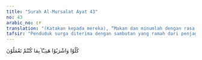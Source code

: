 ```yaml
---
title: "Surah Al-Mursalat Ayat 43"
no: 43
arabic_no: ٤٣
translation: "(Katakan kepada mereka), “Makan dan minumlah dengan rasa nikmat sebagai balasan dari apa yang telah kamu kerjakan.” "
tafsir: "Penduduk surga diterima dengan sambutan yang ramah dari penjaganya, yang mengatakan bahwa orang yang berbuat baik di dunia dahulu, dibolehkan menikmati segala buah-buahan dan minuman yang telah tersedia selama-lamanya. Mereka tidak akan sakit dan tidak pula perlu khawatir akan habis. Inilah balasan terhadap segala jerih payah mereka dulu dengan beramal menaati Allah, berjuang bersungguh-sungguh mendekatkan diri kepada-Nya."
---
```

كُلُوْا وَاشْرَبُوْا هَنِيْۤـًٔا ۢبِمَا كُنْتُمْ تَعْمَلُوْنَ 